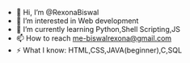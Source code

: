- 👋 Hi, I’m @RexonaBiswal
- 👀 I’m interested in Web development
- 🌱 I’m currently learning Python,Shell Scripting,JS
- 📫 How to reach me-biswalrexona@gmail.com
- ⚡ What I know: HTML,CSS,JAVA(beginner),C,SQL

<!---
RexonaBiswal/RexonaBiswal is a ✨ special ✨ repository because its `README.md` (this file) appears on your GitHub profile.
You can click the Preview link to take a look at your changes.
--->
